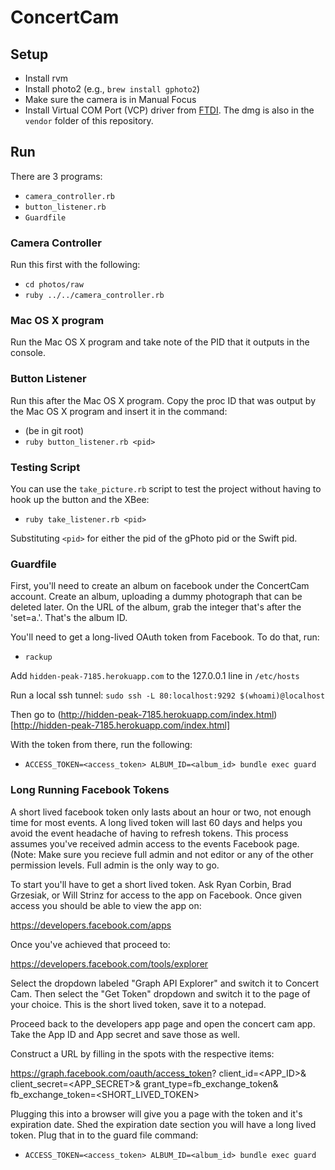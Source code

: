 # ConcertCam

## Setup

* Install rvm
* Install photo2 (e.g., `brew install gphoto2`)
* Make sure the camera is in Manual Focus
* Install Virtual COM Port (VCP) driver from [FTDI](http://www.ftdichip.com/Drivers/VCP.htm). The dmg is also in the `vendor` folder of this repository.

## Run

There are 3 programs:

* `camera_controller.rb`
* `button_listener.rb`
* `Guardfile`

### Camera Controller

Run this first with the following:

* `cd photos/raw`
* `ruby ../../camera_controller.rb`

### Mac OS X program

Run the Mac OS X program and take note of the PID that it outputs in the console.

### Button Listener

Run this after the Mac OS X program. Copy the proc ID that was output by the Mac OS X program and insert it in the command:

* (be in git root)
* `ruby button_listener.rb <pid>`

### Testing Script

You can use the `take_picture.rb` script to test the project without having to hook up the button and the XBee:

* `ruby take_listener.rb <pid>`

Substituting `<pid>` for either the pid of the gPhoto pid or the Swift pid.

### Guardfile

First, you'll need to create an album on facebook under the ConcertCam account. Create an album, uploading a dummy photograph that can be deleted later. On the URL of the album, grab the integer that's after the 'set=a.'. That's the album ID.

You'll need to get a long-lived OAuth token from Facebook. To do that, run:

* `rackup`

Add `hidden-peak-7185.herokuapp.com` to the 127.0.0.1 line in `/etc/hosts`

Run a local ssh tunnel: `sudo ssh -L 80:localhost:9292 $(whoami)@localhost`

Then go to (http://hidden-peak-7185.herokuapp.com/index.html)[http://hidden-peak-7185.herokuapp.com/index.html]

With the token from there, run the following:

* `ACCESS_TOKEN=<access_token> ALBUM_ID=<album_id> bundle exec guard`

### Long Running Facebook Tokens

A short lived facebook token only lasts about an hour or two, not enough time for most events.  A long lived token will last 60 days and helps you avoid the event headache of having to refresh tokens. This process assumes you've received admin access to the events Facebook page.  (Note: Make sure you recieve full admin and not editor or any of the other permission levels.  Full admin is the only way to go.    

To start you'll have to get a short lived token.  Ask Ryan Corbin, Brad Grzesiak, or Will Strinz for access to the app on Facebook.  Once given access you should be able to view the app on:

https://developers.facebook.com/apps

Once you've achieved that proceed to:

https://developers.facebook.com/tools/explorer

Select the dropdown labeled "Graph API Explorer" and switch it to Concert Cam.  Then select the "Get Token" dropdown and switch it to the page of your choice.  This is the short lived token, save it to a notepad.

Proceed back to the developers app page and open the concert cam app.  Take the App ID and App secret and save those as well.  

Construct a URL by filling in the spots with the respective items:

https://graph.facebook.com/oauth/access_token?
    client_id=<APP_ID>&
    client_secret=<APP_SECRET>&
    grant_type=fb_exchange_token&
    fb_exchange_token=<SHORT_LIVED_TOKEN>

Plugging this into a browser will give you a page with the token and it's expiration date.  Shed the expiration date section you will have a long lived token.  Plug that in to the guard file command:

* `ACCESS_TOKEN=<access_token> ALBUM_ID=<album_id> bundle exec guard`
